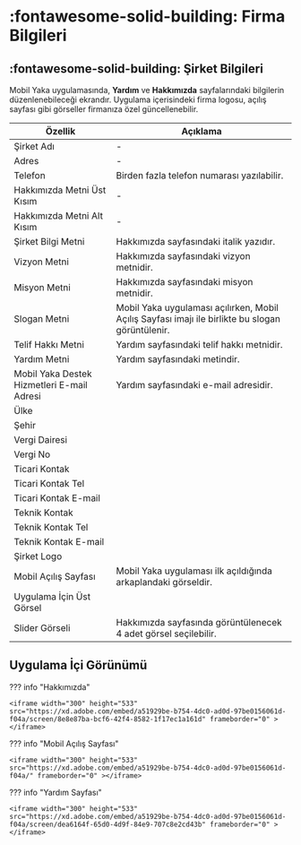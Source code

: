 # :fontawesome-solid-building: Firma Bilgileri

## :fontawesome-solid-building: Şirket Bilgileri

Mobil Yaka uygulamasında, **Yardım** ve **Hakkımızda** sayfalarındaki bilgilerin düzenlenebileceği ekrandır. Uygulama içerisindeki firma logosu, açılış sayfası gibi görseller firmanıza özel güncellenebilir.

| Özellik                                    | Açıklama                                                     |
| ------------------------------------------ | ------------------------------------------------------------ |
| Şirket Adı                                 | -                                                            |
| Adres                                      | -                                                            |
| Telefon                                    | Birden fazla telefon numarası yazılabilir.                   |
| Hakkımızda Metni Üst Kısım                 | -                                                            |
| Hakkımızda Metni Alt Kısım                 | -                                                            |
| Şirket Bilgi Metni                         | Hakkımızda sayfasındaki italik yazıdır.                      |
| Vizyon Metni                               | Hakkımızda sayfasındaki vizyon metnidir.                     |
| Misyon Metni                               | Hakkımızda sayfasındaki misyon metnidir.                     |
| Slogan Metni                               | Mobil Yaka uygulaması açılırken, Mobil Açılış Sayfası imajı ile birlikte bu slogan görüntülenir. |
| Telif Hakkı Metni                          | Yardım sayfasındaki telif hakkı metnidir.                    |
| Yardım Metni                               | Yardım sayfasındaki metindir.                                |
| Mobil Yaka Destek Hizmetleri E-mail Adresi | Yardım sayfasındaki e-mail adresidir.                        |
| Ülke                                       |                                                              |
| Şehir                                      |                                                              |
| Vergi Dairesi                              |                                                              |
| Vergi No                                   |                                                              |
| Ticari Kontak                              |                                                              |
| Ticari Kontak Tel                          |                                                              |
| Ticari Kontak E-mail                       |                                                              |
| Teknik Kontak                              |                                                              |
| Teknik Kontak Tel                          |                                                              |
| Teknik Kontak E-mail                       |                                                              |
| Şirket Logo                                |                                                              |
| Mobil Açılış Sayfası                       | Mobil Yaka uygulaması ilk açıldığında arkaplandaki görseldir. |
| Uygulama İçin Üst Görsel                   |                                                              |
| Slider Görseli                             | Hakkımızda sayfasında görüntülenecek 4 adet görsel seçilebilir. |

## Uygulama İçi Görünümü

??? info "Hakkımızda"

    <iframe width="300" height="533" src="https://xd.adobe.com/embed/a51929be-b754-4dc0-ad0d-97be0156061d-f04a/screen/8e8e87ba-bcf6-42f4-8582-1f17ec1a161d" frameborder="0" ></iframe>

??? info "Mobil Açılış Sayfası"

    <iframe width="300" height="533" src="https://xd.adobe.com/embed/a51929be-b754-4dc0-ad0d-97be0156061d-f04a/" frameborder="0" ></iframe>

??? info "Yardım Sayfası"

    <iframe width="300" height="533" src="https://xd.adobe.com/embed/a51929be-b754-4dc0-ad0d-97be0156061d-f04a/screen/dea6164f-65d0-4d9f-84e9-707c8e2cd43b" frameborder="0" ></iframe>

